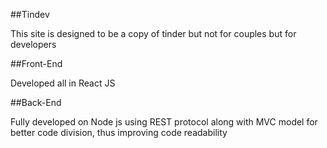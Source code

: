 ##Tindev

This site is designed to be a copy of tinder but not for couples
but for developers

##Front-End

Developed all in React JS

##Back-End

Fully developed on Node js using REST protocol along with MVC model for
better code division, thus improving code readability
